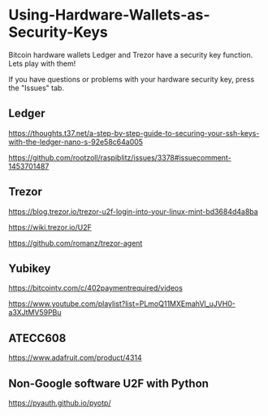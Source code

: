 # Using-Hardware-Wallets-as-Security-Keys
Bitcoin hardware wallets Ledger and Trezor have a security key function.  Lets play with them!

If you have questions or problems with your hardware security key, press the "Issues" tab.

## Ledger

https://thoughts.t37.net/a-step-by-step-guide-to-securing-your-ssh-keys-with-the-ledger-nano-s-92e58c64a005

https://github.com/rootzoll/raspiblitz/issues/3378#issuecomment-1453701487

## Trezor

https://blog.trezor.io/trezor-u2f-login-into-your-linux-mint-bd3684d4a8ba

https://wiki.trezor.io/U2F

https://github.com/romanz/trezor-agent

## Yubikey

https://bitcointv.com/c/402paymentrequired/videos

https://www.youtube.com/playlist?list=PLmoQ11MXEmahVl_uJVH0-a3XJtMV59PBu


## ATECC608

https://www.adafruit.com/product/4314



## Non-Google software U2F with Python

https://pyauth.github.io/pyotp/
